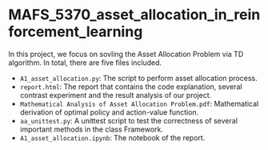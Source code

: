 # MAFS_5370_asset_allocation_in_reinforcement_learning

In this project, we focus on sovling the Asset Allocation Problem via TD algorithm. In total, there are five files included.

* `A1_asset_allocation.py`: The script to perform asset allocation process.
* `report.html`: The report that contains the code explanation, several contrast experiment and the result analysis of our project.
* `Mathematical Analysis of Asset Allocation Problem.pdf`: Mathematical derivation of optimal policy and action-value function.
* `aa_unittest.py`: A unittest script to test the correctness of several important methods in the class Framework.
* `A1_asset_allocation.ipynb`: The notebook of the report.
